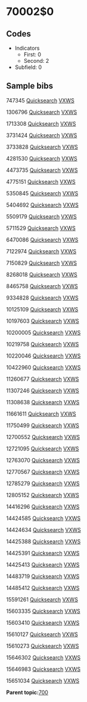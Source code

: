 # 70002$0

## Codes

-   Indicators
    -   First: 0
    -   Second: 2
-   Subfield: 0

## Sample bibs

747345 [Quicksearch](https://search.library.yale.edu/catalog/747345) [VXWS](http://prodorbis.library.yale.edu:7014/vxws/GetHoldingsService?bibId=747345)

1306796 [Quicksearch](https://search.library.yale.edu/catalog/1306796) [VXWS](http://prodorbis.library.yale.edu:7014/vxws/GetHoldingsService?bibId=1306796)

1713308 [Quicksearch](https://search.library.yale.edu/catalog/1713308) [VXWS](http://prodorbis.library.yale.edu:7014/vxws/GetHoldingsService?bibId=1713308)

3731424 [Quicksearch](https://search.library.yale.edu/catalog/3731424) [VXWS](http://prodorbis.library.yale.edu:7014/vxws/GetHoldingsService?bibId=3731424)

3733828 [Quicksearch](https://search.library.yale.edu/catalog/3733828) [VXWS](http://prodorbis.library.yale.edu:7014/vxws/GetHoldingsService?bibId=3733828)

4281530 [Quicksearch](https://search.library.yale.edu/catalog/4281530) [VXWS](http://prodorbis.library.yale.edu:7014/vxws/GetHoldingsService?bibId=4281530)

4473735 [Quicksearch](https://search.library.yale.edu/catalog/4473735) [VXWS](http://prodorbis.library.yale.edu:7014/vxws/GetHoldingsService?bibId=4473735)

4775151 [Quicksearch](https://search.library.yale.edu/catalog/4775151) [VXWS](http://prodorbis.library.yale.edu:7014/vxws/GetHoldingsService?bibId=4775151)

5350845 [Quicksearch](https://search.library.yale.edu/catalog/5350845) [VXWS](http://prodorbis.library.yale.edu:7014/vxws/GetHoldingsService?bibId=5350845)

5404692 [Quicksearch](https://search.library.yale.edu/catalog/5404692) [VXWS](http://prodorbis.library.yale.edu:7014/vxws/GetHoldingsService?bibId=5404692)

5509179 [Quicksearch](https://search.library.yale.edu/catalog/5509179) [VXWS](http://prodorbis.library.yale.edu:7014/vxws/GetHoldingsService?bibId=5509179)

5711529 [Quicksearch](https://search.library.yale.edu/catalog/5711529) [VXWS](http://prodorbis.library.yale.edu:7014/vxws/GetHoldingsService?bibId=5711529)

6470086 [Quicksearch](https://search.library.yale.edu/catalog/6470086) [VXWS](http://prodorbis.library.yale.edu:7014/vxws/GetHoldingsService?bibId=6470086)

7122974 [Quicksearch](https://search.library.yale.edu/catalog/7122974) [VXWS](http://prodorbis.library.yale.edu:7014/vxws/GetHoldingsService?bibId=7122974)

7150829 [Quicksearch](https://search.library.yale.edu/catalog/7150829) [VXWS](http://prodorbis.library.yale.edu:7014/vxws/GetHoldingsService?bibId=7150829)

8268018 [Quicksearch](https://search.library.yale.edu/catalog/8268018) [VXWS](http://prodorbis.library.yale.edu:7014/vxws/GetHoldingsService?bibId=8268018)

8465758 [Quicksearch](https://search.library.yale.edu/catalog/8465758) [VXWS](http://prodorbis.library.yale.edu:7014/vxws/GetHoldingsService?bibId=8465758)

9334828 [Quicksearch](https://search.library.yale.edu/catalog/9334828) [VXWS](http://prodorbis.library.yale.edu:7014/vxws/GetHoldingsService?bibId=9334828)

10125109 [Quicksearch](https://search.library.yale.edu/catalog/10125109) [VXWS](http://prodorbis.library.yale.edu:7014/vxws/GetHoldingsService?bibId=10125109)

10197603 [Quicksearch](https://search.library.yale.edu/catalog/10197603) [VXWS](http://prodorbis.library.yale.edu:7014/vxws/GetHoldingsService?bibId=10197603)

10200005 [Quicksearch](https://search.library.yale.edu/catalog/10200005) [VXWS](http://prodorbis.library.yale.edu:7014/vxws/GetHoldingsService?bibId=10200005)

10219758 [Quicksearch](https://search.library.yale.edu/catalog/10219758) [VXWS](http://prodorbis.library.yale.edu:7014/vxws/GetHoldingsService?bibId=10219758)

10220046 [Quicksearch](https://search.library.yale.edu/catalog/10220046) [VXWS](http://prodorbis.library.yale.edu:7014/vxws/GetHoldingsService?bibId=10220046)

10422960 [Quicksearch](https://search.library.yale.edu/catalog/10422960) [VXWS](http://prodorbis.library.yale.edu:7014/vxws/GetHoldingsService?bibId=10422960)

11260677 [Quicksearch](https://search.library.yale.edu/catalog/11260677) [VXWS](http://prodorbis.library.yale.edu:7014/vxws/GetHoldingsService?bibId=11260677)

11307246 [Quicksearch](https://search.library.yale.edu/catalog/11307246) [VXWS](http://prodorbis.library.yale.edu:7014/vxws/GetHoldingsService?bibId=11307246)

11308638 [Quicksearch](https://search.library.yale.edu/catalog/11308638) [VXWS](http://prodorbis.library.yale.edu:7014/vxws/GetHoldingsService?bibId=11308638)

11661611 [Quicksearch](https://search.library.yale.edu/catalog/11661611) [VXWS](http://prodorbis.library.yale.edu:7014/vxws/GetHoldingsService?bibId=11661611)

11750499 [Quicksearch](https://search.library.yale.edu/catalog/11750499) [VXWS](http://prodorbis.library.yale.edu:7014/vxws/GetHoldingsService?bibId=11750499)

12700552 [Quicksearch](https://search.library.yale.edu/catalog/12700552) [VXWS](http://prodorbis.library.yale.edu:7014/vxws/GetHoldingsService?bibId=12700552)

12721095 [Quicksearch](https://search.library.yale.edu/catalog/12721095) [VXWS](http://prodorbis.library.yale.edu:7014/vxws/GetHoldingsService?bibId=12721095)

12763070 [Quicksearch](https://search.library.yale.edu/catalog/12763070) [VXWS](http://prodorbis.library.yale.edu:7014/vxws/GetHoldingsService?bibId=12763070)

12770567 [Quicksearch](https://search.library.yale.edu/catalog/12770567) [VXWS](http://prodorbis.library.yale.edu:7014/vxws/GetHoldingsService?bibId=12770567)

12785279 [Quicksearch](https://search.library.yale.edu/catalog/12785279) [VXWS](http://prodorbis.library.yale.edu:7014/vxws/GetHoldingsService?bibId=12785279)

12805152 [Quicksearch](https://search.library.yale.edu/catalog/12805152) [VXWS](http://prodorbis.library.yale.edu:7014/vxws/GetHoldingsService?bibId=12805152)

14416296 [Quicksearch](https://search.library.yale.edu/catalog/14416296) [VXWS](http://prodorbis.library.yale.edu:7014/vxws/GetHoldingsService?bibId=14416296)

14424585 [Quicksearch](https://search.library.yale.edu/catalog/14424585) [VXWS](http://prodorbis.library.yale.edu:7014/vxws/GetHoldingsService?bibId=14424585)

14424634 [Quicksearch](https://search.library.yale.edu/catalog/14424634) [VXWS](http://prodorbis.library.yale.edu:7014/vxws/GetHoldingsService?bibId=14424634)

14425388 [Quicksearch](https://search.library.yale.edu/catalog/14425388) [VXWS](http://prodorbis.library.yale.edu:7014/vxws/GetHoldingsService?bibId=14425388)

14425391 [Quicksearch](https://search.library.yale.edu/catalog/14425391) [VXWS](http://prodorbis.library.yale.edu:7014/vxws/GetHoldingsService?bibId=14425391)

14425413 [Quicksearch](https://search.library.yale.edu/catalog/14425413) [VXWS](http://prodorbis.library.yale.edu:7014/vxws/GetHoldingsService?bibId=14425413)

14483719 [Quicksearch](https://search.library.yale.edu/catalog/14483719) [VXWS](http://prodorbis.library.yale.edu:7014/vxws/GetHoldingsService?bibId=14483719)

14485412 [Quicksearch](https://search.library.yale.edu/catalog/14485412) [VXWS](http://prodorbis.library.yale.edu:7014/vxws/GetHoldingsService?bibId=14485412)

15591261 [Quicksearch](https://search.library.yale.edu/catalog/15591261) [VXWS](http://prodorbis.library.yale.edu:7014/vxws/GetHoldingsService?bibId=15591261)

15603335 [Quicksearch](https://search.library.yale.edu/catalog/15603335) [VXWS](http://prodorbis.library.yale.edu:7014/vxws/GetHoldingsService?bibId=15603335)

15603410 [Quicksearch](https://search.library.yale.edu/catalog/15603410) [VXWS](http://prodorbis.library.yale.edu:7014/vxws/GetHoldingsService?bibId=15603410)

15610127 [Quicksearch](https://search.library.yale.edu/catalog/15610127) [VXWS](http://prodorbis.library.yale.edu:7014/vxws/GetHoldingsService?bibId=15610127)

15610273 [Quicksearch](https://search.library.yale.edu/catalog/15610273) [VXWS](http://prodorbis.library.yale.edu:7014/vxws/GetHoldingsService?bibId=15610273)

15646302 [Quicksearch](https://search.library.yale.edu/catalog/15646302) [VXWS](http://prodorbis.library.yale.edu:7014/vxws/GetHoldingsService?bibId=15646302)

15646983 [Quicksearch](https://search.library.yale.edu/catalog/15646983) [VXWS](http://prodorbis.library.yale.edu:7014/vxws/GetHoldingsService?bibId=15646983)

15651034 [Quicksearch](https://search.library.yale.edu/catalog/15651034) [VXWS](http://prodorbis.library.yale.edu:7014/vxws/GetHoldingsService?bibId=15651034)

**Parent topic:**[700](../../tags/700/700.md)

